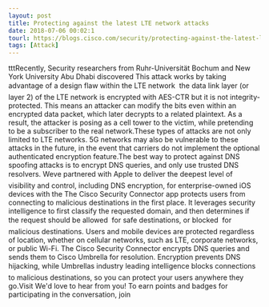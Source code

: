 ```yaml
---
layout: post
title: Protecting against the latest LTE network attacks
date: 2018-07-06 00:02:1
tourl: https://blogs.cisco.com/security/protecting-against-the-latest-lte-network-attacks
tags: [Attack]
---
```

tttRecently, Security researchers from Ruhr-Universität Bochum and New York University Abu Dhabi discovered This attack works by taking advantage of a design flaw within the LTE network  the data link layer (or layer 2) of the LTE network is encrypted with AES-CTR but it is not integrity-protected. This means an attacker can modify the bits even within an encrypted data packet, which later decrypts to a related plaintext. As a result, the attacker is posing as a cell tower to the victim, while pretending to be a subscriber to the real network.These types of attacks are not only limited to LTE networks. 5G networks may also be vulnerable to these attacks in the future, in the event that carriers do not implement the optional authenticated encryption feature.The best way to protect against DNS spoofing attacks is to encrypt DNS queries, and only use trusted DNS resolvers. Weve partnered with Apple to deliver the deepest level of visibility and control, including DNS encryption, for enterprise-owned iOS devices with the The Cisco Security Connector app protects users from connecting to malicious destinations in the first place. It leverages security intelligence to first classify the requested domain, and then determines if the request should be allowed  for safe destinations, or blocked  for malicious destinations. Users and mobile devices are protected regardless of location, whether on cellular networks, such as LTE, corporate networks, or public Wi-Fi. The Cisco Security Connector encrypts DNS queries and sends them to Cisco Umbrella for resolution. Encryption prevents DNS hijacking, while Umbrellas industry leading intelligence blocks connections to malicious destinations, so you can protect your users anywhere they go.Visit We'd love to hear from you! To earn points and badges for participating in the conversation, join 